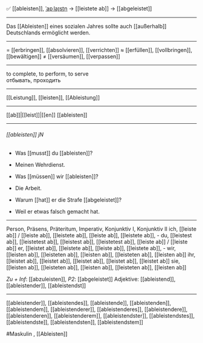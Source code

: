 ✅ [[ableisten]], [ˈapˌlaɪ̯stn̩](https://youglish.com/pronounce/ableisten/german) → [[leistete ab]] → [[abgeleistet]]

---
Das [[Ableisten]] eines sozialen Jahres sollte auch [[außerhalb]] Deutschlands ermöglicht werden.

---
= [[erbringen]], [[absolvieren]], [[verrichten]]
≈ [[erfüllen]], [[vollbringen]], [[bewältigen]]
≠ [[versäumen]], [[verpassen]]

---
to complete, to perform, to serve  
отбывать, проходить

---
[[Leistung]], [[leisten]], [[Ableistung]]

---
[[ab]]|[[leist]]|[[en]]
[[ableisten]]


---
###### [[ableisten]] jN
- Was [[musst]] du [[ableisten]]?
- Meinen Wehrdienst.

- Was [[müssen]] wir [[ableisten]]?
- Die Arbeit.

- Warum [[hat]] er die Strafe [[abgeleistet]]?
- Weil er etwas falsch gemacht hat.

---
Person, Präsens, Präteritum, Imperativ, Konjunktiv I, Konjunktiv II
ich, [[leiste ab]] / [[leiste ab]], [[leistete ab]], [[leiste ab]], [[leistete ab]], -
du, [[leistest ab]], [[leistetest ab]], [[leistest ab]], [[leistetest ab]], [[leiste ab]] / [[leiste ab]]
er, [[leistet ab]], [[leistete ab]], [[leiste ab]], [[leistete ab]], -
wir, [[leisten ab]], [[leisteten ab]], [[leisten ab]], [[leisteten ab]], [[leisten ab]]
ihr, [[leistet ab]], [[leistet ab]], [[leistet ab]], [[leistet ab]], [[leistet ab]]
sie, [[leisten ab]], [[leisteten ab]], [[leisten ab]], [[leisteten ab]], [[leisten ab]]

*Zu + Inf*: [[abzuleisten]], *P2*: [[abgeleistet]]
Adjektive: [[ableistend]], [[ableistender]], [[ableistendst]]

---
[[ableistender]], [[ableistendes]], [[ableistende]], [[ableistenden]], [[ableistendem]], [[ableistenderer]], [[ableistenderes]], [[ableistendere]], [[ableistenderen]], [[ableistenderem]], [[ableistendster]], [[ableistendstes]], [[ableistendste]], [[ableistendsten]], [[ableistendstem]]

#Maskulin , [[Ableisten]]